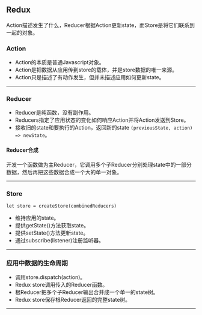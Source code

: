 ## Redux
Action描述发生了什么，Reducer根据Action更新state，而Store是将它们联系到一起的对象。

### Action
* Action的本质是普通Javascript对象。
* Action是把数据从应用传到store的载体，并是store数据的唯一来源。
* Action只是描述了有动作发生，但并未描述应用如何更新state。

***

### Reducer
* Reducer是纯函数，没有副作用。
* Reducers指定了应用状态的变化如何响应Action并将Action发送到Store。
* 接收旧的state和要执行的Action，返回新的state `(previousState, action) => newState`。

#### Reducer合成
开发一个函数做为主Reducer，它调用多个子Reducer分别处理state中的一部分数据，然后再把这些数据合成一个大的单一对象。

***

### Store
`let store = createStore(combinedReducers)`
* 维持应用的state。
* 提供getState()方法获取state。
* 提供setState()方法更新state。
* 通过subscribe(listener)注册监听器。

***

### 应用中数据的生命周期
*  调用store.dispatch(action)。
* Redux store调用传入的Reducer函数。
* 根Reducer把多个子Reducer输出合并成一个单一的state树。
* Redux store保存根Reducer返回的完整state树。

***
